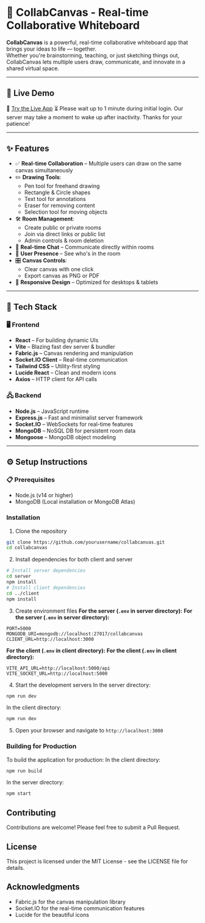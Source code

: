 # 🎨 CollabCanvas - Real-time Collaborative Whiteboard

**CollabCanvas** is a powerful, real-time collaborative whiteboard app that brings your ideas to life — together.  
Whether you're brainstorming, teaching, or just sketching things out, CollabCanvas lets multiple users draw, communicate, and innovate in a shared virtual space.

---

## 🚀 Live Demo

🔗  [Try the Live App](https://collabcanvas-app.onrender.com)
⏳ Please wait up to 1 minute during initial login. Our server may take a moment to wake up after inactivity. Thanks for your patience!

---

## ✨ Features

- ✅ **Real-time Collaboration** – Multiple users can draw on the same canvas simultaneously  
- ✏️ **Drawing Tools**:
  - Pen tool for freehand drawing  
  - Rectangle & Circle shapes  
  - Text tool for annotations  
  - Eraser for removing content  
  - Selection tool for moving objects  
- 🛠️ **Room Management**:
  - Create public or private rooms  
  - Join via direct links or public list  
  - Admin controls & room deletion  
- 💬 **Real-time Chat** – Communicate directly within rooms  
- 👥 **User Presence** – See who's in the room  
- 🎛️ **Canvas Controls**:
  - Clear canvas with one click  
  - Export canvas as PNG or PDF  
- 📱 **Responsive Design** – Optimized for desktops & tablets  

---

## 🧱 Tech Stack

### 🖥️ Frontend
- **React** – For building dynamic UIs  
- **Vite** – Blazing fast dev server & bundler  
- **Fabric.js** – Canvas rendering and manipulation  
- **Socket.IO Client** – Real-time communication  
- **Tailwind CSS** – Utility-first styling  
- **Lucide React** – Clean and modern icons  
- **Axios** – HTTP client for API calls  

### 🖧 Backend
- **Node.js** – JavaScript runtime  
- **Express.js** – Fast and minimalist server framework  
- **Socket.IO** – WebSockets for real-time features  
- **MongoDB** – NoSQL DB for persistent room data  
- **Mongoose** – MongoDB object modeling  

---

## ⚙️ Setup Instructions

### 📋 Prerequisites
- Node.js (v14 or higher)  
- MongoDB (Local installation or MongoDB Atlas)
### Installation
1. Clone the repository
```bash
git clone https://github.com/yourusername/collabcanvas.git
cd collabcanvas
```
2. Install dependencies for both client and server
```bash
# Install server dependencies
cd server
npm install
# Install client dependencies
cd ../client
npm install
```
3. Create environment files
**For the server (`.env` in server directory):**
**For the server (`.env` in server directory):**
```
PORT=5000
MONGODB_URI=mongodb://localhost:27017/collabcanvas
CLIENT_URL=http://localhost:3000
```
**For the client (`.env` in client directory):**
**For the client (`.env` in client directory):**
```
VITE_API_URL=http://localhost:5000/api
VITE_SOCKET_URL=http://localhost:5000
```
4. Start the development servers
In the server directory:
```bash
npm run dev
```
In the client directory:
```bash
npm run dev
```
5. Open your browser and navigate to `http://localhost:3000`
### Building for Production
To build the application for production:
In the client directory:
```bash
npm run build
```
In the server directory:
```bash
npm start
```
## Contributing
Contributions are welcome! Please feel free to submit a Pull Request.
## License
This project is licensed under the MIT License - see the LICENSE file for details.
## Acknowledgments
- Fabric.js for the canvas manipulation library
- Socket.IO for the real-time communication features
- Lucide for the beautiful icons

